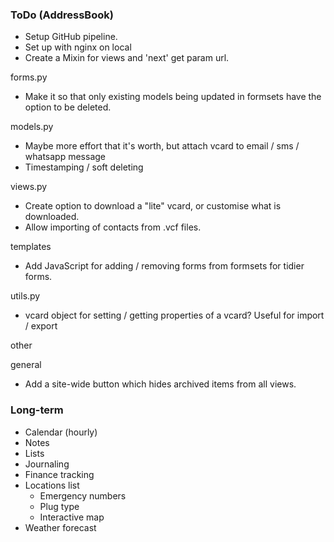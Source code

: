 ### ToDo (AddressBook)

- Setup GitHub pipeline.
- Set up with nginx on local
- Create a Mixin for views and 'next' get param url.

forms.py
- Make it so that only existing models being updated in formsets have the option to be deleted.

models.py
- Maybe more effort that it's worth, but attach vcard to email / sms / whatsapp message
- Timestamping / soft deleting

views.py
- Create option to download a "lite" vcard, or customise what is downloaded.
- Allow importing of contacts from .vcf files.

templates
- Add JavaScript for adding / removing forms from formsets for tidier forms.

utils.py
- vcard object for setting / getting properties of a vcard? Useful for import / export

other

general
- Add a site-wide button which hides archived items from all views.


### Long-term

- Calendar (hourly)
- Notes
- Lists
- Journaling
- Finance tracking
- Locations list
  - Emergency numbers
  - Plug type
  - Interactive map
- Weather forecast